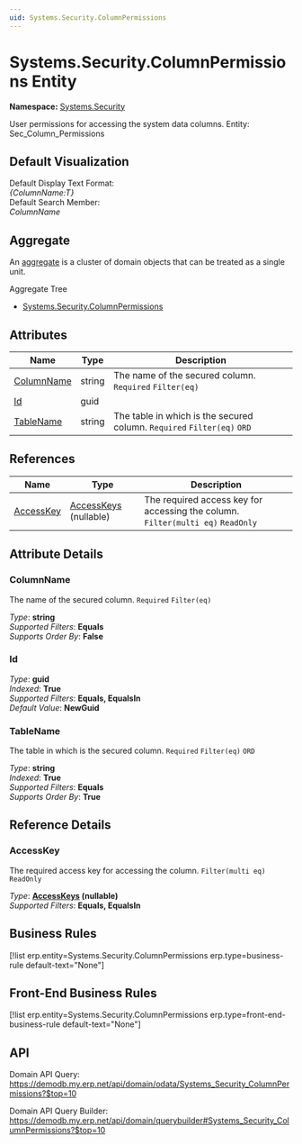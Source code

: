 ```yaml
---
uid: Systems.Security.ColumnPermissions
---
```

# Systems.Security.ColumnPermissions Entity

**Namespace:** [Systems.Security](Systems.Security.md)  

User permissions for accessing the system data columns. Entity: Sec_Column_Permissions

## Default Visualization
Default Display Text Format:  
_{ColumnName:T}_  
Default Search Member:  
_ColumnName_  

## Aggregate
An [aggregate](https://docs.erp.net/tech/advanced/concepts/aggregates.html) is a cluster of domain objects that can be treated as a single unit.  

Aggregate Tree  
* [Systems.Security.ColumnPermissions](Systems.Security.ColumnPermissions.md)  

## Attributes

| Name | Type | Description |
| ---- | ---- | --- |
| [ColumnName](Systems.Security.ColumnPermissions.md#columnname) | string | The name of the secured column. `Required` `Filter(eq)` 
| [Id](Systems.Security.ColumnPermissions.md#id) | guid |  
| [TableName](Systems.Security.ColumnPermissions.md#tablename) | string | The table in which is the secured column. `Required` `Filter(eq)` `ORD` 

## References

| Name | Type | Description |
| ---- | ---- | --- |
| [AccessKey](Systems.Security.ColumnPermissions.md#accesskey) | [AccessKeys](Systems.Security.AccessKeys.md) (nullable) | The required access key for accessing the column. `Filter(multi eq)` `ReadOnly` |


## Attribute Details

### ColumnName

The name of the secured column. `Required` `Filter(eq)`

_Type_: **string**  
_Supported Filters_: **Equals**  
_Supports Order By_: **False**  

### Id

_Type_: **guid**  
_Indexed_: **True**  
_Supported Filters_: **Equals, EqualsIn**  
_Default Value_: **NewGuid**  

### TableName

The table in which is the secured column. `Required` `Filter(eq)` `ORD`

_Type_: **string**  
_Indexed_: **True**  
_Supported Filters_: **Equals**  
_Supports Order By_: **True**  


## Reference Details

### AccessKey

The required access key for accessing the column. `Filter(multi eq)` `ReadOnly`

_Type_: **[AccessKeys](Systems.Security.AccessKeys.md) (nullable)**  
_Supported Filters_: **Equals, EqualsIn**  



## Business Rules

[!list erp.entity=Systems.Security.ColumnPermissions erp.type=business-rule default-text="None"]

## Front-End Business Rules

[!list erp.entity=Systems.Security.ColumnPermissions erp.type=front-end-business-rule default-text="None"]

## API

Domain API Query:
<https://demodb.my.erp.net/api/domain/odata/Systems_Security_ColumnPermissions?$top=10>

Domain API Query Builder:
<https://demodb.my.erp.net/api/domain/querybuilder#Systems_Security_ColumnPermissions?$top=10>

